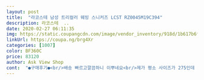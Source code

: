 ```yaml
---
layout: post 
title:  "라코스테 남성 트리컬러 웨빙 스니커즈 LCST RZ0045M19C394" 
description: 라코스테  ..
date: 2020-02-27 06:11:35 
img: https://static.coupangcdn.com/image/vendor_inventory/918d/1b617b6f5e503729688659e02455a3505808c2fd2fb3b6778b361691fe97.jpg 
linkUrl: https://coupa.ng/brg4Xr 
categories: [1007] 
color: BF360C 
price: 83120 
author: Ask View Shop 
cont:  "●구매후기●<br/>배송 빠르고깔끔하니 이뿌네요<br/>제가 평소 사이즈가 275인데 270 신으니까 작습니다.<br/> 발 아파요.<br/> 그냥 한치수 크게 신으세요.<br/><br/>" 
---
```

